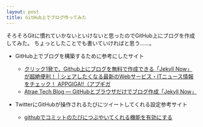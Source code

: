 ```yaml
---
layout: post
title: GitHub上でブログ作ってみた
---
```


そろそろGitに慣れていかないといけないと思ったのでGitHub上にブログを作成してみた。
ちょっとしたことでも書いていければと思う……。

- GitHub上でブログを構築するために参考にしたサイト
    - [クリック1発で、Github上にブログを無料で作成できる「Jekyll Now」が超絶便利！ | シェアしたくなる最新のWebサービス・ITニュース情報をチェック！ APPGIGA!!（アプギガ](http://plus.appgiga.jp/masatolan/2015/01/13/55047/)
    - [Atrae Tech Blog — GitHubとブラウザだけでブログ作成「Jekyll Now」](http://atraetech.tumblr.com/post/108906329603/github%E3%81%A8%E3%83%96%E3%83%A9%E3%82%A6%E3%82%B6%E3%81%A0%E3%81%91%E3%81%A7%E3%83%96%E3%83%AD%E3%82%B0%E4%BD%9C%E6%88%90jekyll-now)

- TwitterにGitHubが操作されるたびにツイートしてくれる設定参考サイト
    - [githubでコミットのたびにつぶやいてくれる機能を有効にする](http://pogin.hatenablog.com/entry/20110621/1308687038)
